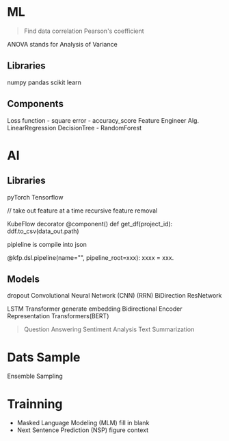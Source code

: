 # ML

> Find data correlation
Pearson's coefficient

ANOVA stands for Analysis of Variance


## Libraries
numpy
pandas
scikit learn

## Components
Loss function
    - square error
    - accuracy_score
Feature Engineer
Alg.
    LinearRegression
    DecisionTree
        - RandomForest

# AI
## Libraries
pyTorch
Tensorflow


// take out feature at a time
recursive feature removal

KubeFlow decorator
@component()
def get_df(project_id):
	ddf.to_csv(data_out.path)

pipleline is compile into json

@kfp.dsl.pipeline(name="", pipeline_root=xxx):
	xxxx = xxx.

## Models
dropout
Convolutional Neural Network (CNN)
(RRN)
BiDirection
ResNetwork

LSTM
Transformer generate embedding
Bidirectional Encoder Representation Transformers(BERT)
> Question Answering
> Sentiment Analysis
> Text Summarization

# Dats Sample
Ensemble Sampling

# Trainning
- Masked Language Modeling (MLM) fill in blank
- Next Sentence Prediction (NSP) figure context